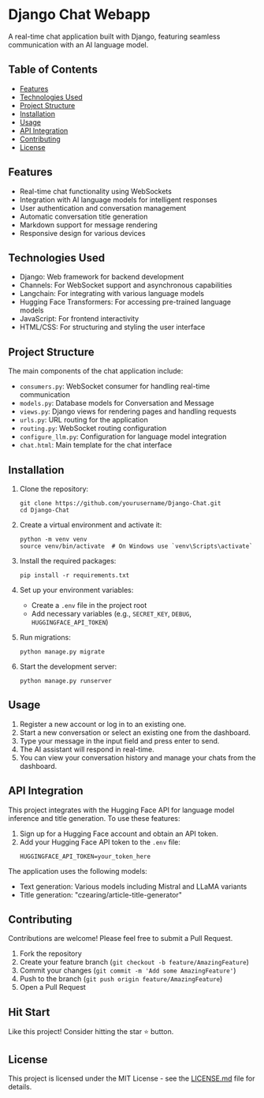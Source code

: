 # Django Chat Webapp

A real-time chat application built with Django, featuring seamless communication with an AI language model.

## Table of Contents
- [Features](#features)
- [Technologies Used](#technologies-used)
- [Project Structure](#project-structure)
- [Installation](#installation)
- [Usage](#usage)
- [API Integration](#api-integration)
- [Contributing](#contributing)
- [License](#license)

## Features

- Real-time chat functionality using WebSockets
- Integration with AI language models for intelligent responses
- User authentication and conversation management
- Automatic conversation title generation
- Markdown support for message rendering
- Responsive design for various devices

## Technologies Used

- Django: Web framework for backend development
- Channels: For WebSocket support and asynchronous capabilities
- Langchain: For integrating with various language models
- Hugging Face Transformers: For accessing pre-trained language models
- JavaScript: For frontend interactivity
- HTML/CSS: For structuring and styling the user interface

## Project Structure

The main components of the chat application include:

- `consumers.py`: WebSocket consumer for handling real-time communication
- `models.py`: Database models for Conversation and Message
- `views.py`: Django views for rendering pages and handling requests
- `urls.py`: URL routing for the application
- `routing.py`: WebSocket routing configuration
- `configure_llm.py`: Configuration for language model integration
- `chat.html`: Main template for the chat interface

## Installation

1. Clone the repository:
   ```
   git clone https://github.com/yourusername/Django-Chat.git
   cd Django-Chat
   ```

2. Create a virtual environment and activate it:
   ```
   python -m venv venv
   source venv/bin/activate  # On Windows use `venv\Scripts\activate`
   ```

3. Install the required packages:
   ```
   pip install -r requirements.txt
   ```

4. Set up your environment variables:
   - Create a `.env` file in the project root
   - Add necessary variables (e.g., `SECRET_KEY`, `DEBUG`, `HUGGINGFACE_API_TOKEN`)

5. Run migrations:
   ```
   python manage.py migrate
   ```

6. Start the development server:
   ```
   python manage.py runserver
   ```

## Usage

1. Register a new account or log in to an existing one.
2. Start a new conversation or select an existing one from the dashboard.
3. Type your message in the input field and press enter to send.
4. The AI assistant will respond in real-time.
5. You can view your conversation history and manage your chats from the dashboard.

## API Integration

This project integrates with the Hugging Face API for language model inference and title generation. To use these features:

1. Sign up for a Hugging Face account and obtain an API token.
2. Add your Hugging Face API token to the `.env` file:
   ```
   HUGGINGFACE_API_TOKEN=your_token_here
   ```

The application uses the following models:
- Text generation: Various models including Mistral and LLaMA variants
- Title generation: "czearing/article-title-generator"

## Contributing

Contributions are welcome! Please feel free to submit a Pull Request.

1. Fork the repository
2. Create your feature branch (`git checkout -b feature/AmazingFeature`)
3. Commit your changes (`git commit -m 'Add some AmazingFeature'`)
4. Push to the branch (`git push origin feature/AmazingFeature`)
5. Open a Pull Request

## Hit Start

Like this project! Consider hitting the star ⭐ button.

## License

This project is licensed under the MIT License - see the [LICENSE.md](LICENSE.md) file for details.